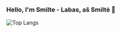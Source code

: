 ### Hello, I'm Smilte - Labas, aš Smiltė 👋

<!--
**smilteval/smilteval** is a ✨ _special_ ✨ repository because its `README.md` (this file) appears on your GitHub profile.

Here are some ideas to get you started:

- 🔭 I’m currently working on ...
- 🌱 I’m currently learning ...
- 👯 I’m looking to collaborate on ...
- 🤔 I’m looking for help with ...
- 💬 Ask me about ...
- 📫 How to reach me: ...
- 😄 Pronouns: ...
- ⚡ Fun fact: ...
-->



<!-- ![Anurag's github stats](https://github-readme-stats.vercel.app/api?username=smilteval&hide=stars,contribs&show_icons=true&theme=dracula)  -->


![Top Langs](https://github-readme-stats.vercel.app/api/top-langs/?username=smilteval&layout=compact&theme=dracula)

